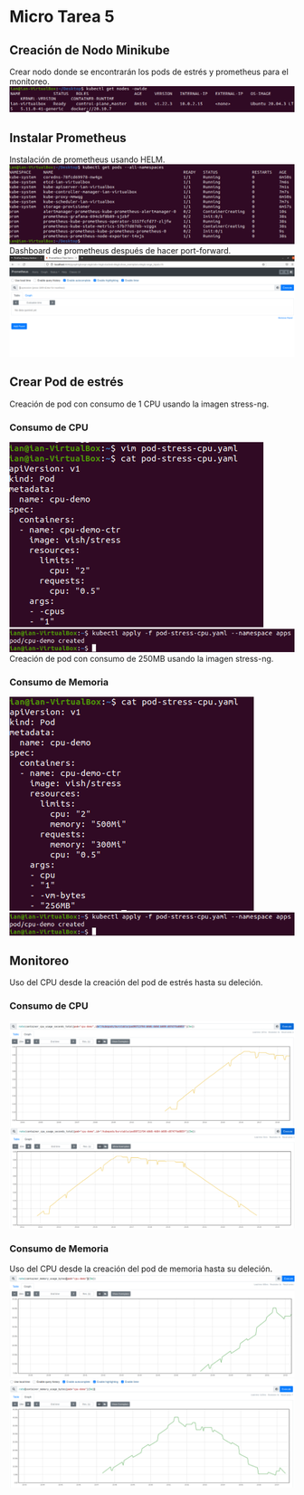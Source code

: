 ﻿
# Micro Tarea 5
## Creación de Nodo Minikube
Crear nodo donde se encontrarán los pods de estrés y prometheus para el monitoreo.
![Crear nodo](imagenes/crearNodo.png)

## Instalar Prometheus
Instalación de prometheus usando HELM.
![promInstall](imagenes/prometheusInstall.PNG)
Dashboard de prometheus después de hacer port-forward.
![promDash](imagenes/promDashboard.PNG)
## Crear Pod de estrés
Creación de pod con consumo de 1 CPU usando la imagen stress-ng.
### Consumo de CPU
![stress1](imagenes/creacionStressTest.PNG)
![stress2](imagenes/creacionStressTest2.PNG)
Creación de pod con consumo de 250MB usando la imagen stress-ng.
### Consumo de Memoria
![stress3](imagenes/yamlStress.PNG)
![stress2](imagenes/creacionStressTest2.PNG)
## Monitoreo
Uso del CPU desde la creación del pod de estrés hasta su deleción.
### Consumo de CPU
![monitor1](imagenes/monitoreoCPUSube.PNG)
![monitor2](imagenes/monitoreoCPUBaja.PNG)
### Consumo de Memoria
Uso del CPU desde la creación del pod de memoria hasta su deleción.
![monitor3](imagenes/memoryConsumptionSube.PNG)
![monitor4](imagenes/memoryConsumptionBaja.PNG)



